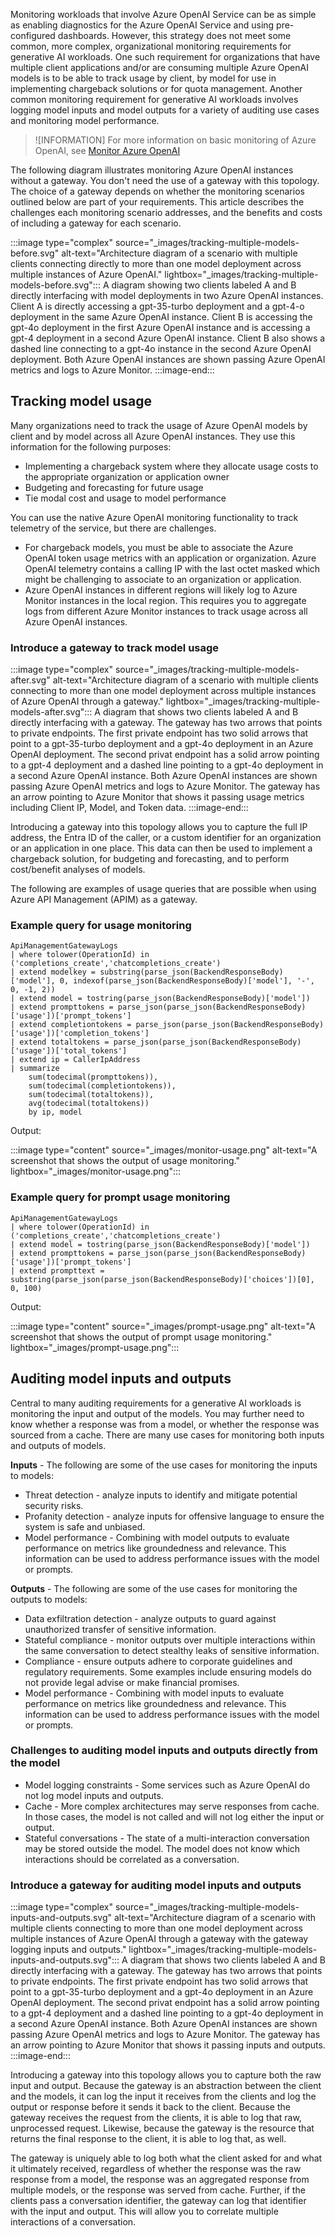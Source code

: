 Monitoring workloads that involve Azure OpenAI Service can be as simple as enabling diagnostics for the Azure OpenAI Service and using pre-configured dashboards. However, this strategy does not meet some common, more complex, organizational monitoring requirements for generative AI workloads. One such requirement for organizations that have multiple client applications and/or are consuming multiple Azure OpenAI models is to be able to track usage by client, by model for use in implementing chargeback solutions or for quota management. Another common monitoring requirement for generative AI workloads involves logging model inputs and model outputs for a variety of auditing use cases and monitoring model performance.

> ![INFORMATION]
> For more information on basic monitoring of Azure OpenAI, see [Monitor Azure OpenAI](https://learn.microsoft.com/en-us/azure/ai-services/openai/how-to/monitor-openai)

The following diagram illustrates monitoring Azure OpenAI instances without a gateway. You don't need the use of a gateway with this topology. The choice of a gateway depends on whether the monitoring scenarios outlined below are part of your requirements. This article describes the challenges each monitoring scenario addresses, and the benefits and costs of including a gateway for each scenario.

:::image type="complex" source="_images/tracking-multiple-models-before.svg" alt-text="Architecture diagram of a scenario with multiple clients connecting directly to more than one model deployment across multiple instances of Azure OpenAI." lightbox="_images/tracking-multiple-models-before.svg":::
   A diagram showing two clients labeled A and B directly interfacing with model deployments in two Azure OpenAI instances. Client A is directly accessing a gpt-35-turbo deployment and a gpt-4-o deployment in the same Azure OpenAI instance. Client B is accessing the gpt-4o deployment in the first Azure OpenAI instance and is accessing a gpt-4 deployment in a second Azure OpenAI instance. Client B also shows a dashed line connecting to a gpt-4o instance in the second Azure OpenAI deployment. Both Azure OpenAI instances are shown passing Azure OpenAI metrics and logs to Azure Monitor.
:::image-end:::

## Tracking model usage

Many organizations need to track the usage of Azure OpenAI models by client and by model across all Azure OpenAI instances. They use this information for the following purposes:

- Implementing a chargeback system where they allocate usage costs to the appropriate organization or application owner
- Budgeting and forecasting for future usage
- Tie modal cost and usage to model performance

You can use the native Azure OpenAI monitoring functionality to track telemetry of the service, but there are challenges.

- For chargeback models, you must be able to associate the Azure OpenAI token usage metrics with an application or organization. Azure OpenAI telemetry contains a calling IP with the last octet masked which might be challenging to associate to an organization or application.
- Azure OpenAI instances in different regions will likely log to Azure Monitor instances in the local region. This requires you to aggregate logs from different Azure Monitor instances to track usage across all Azure OpenAI instances.

### Introduce a gateway to track model usage

:::image type="complex" source="_images/tracking-multiple-models-after.svg" alt-text="Architecture diagram of a scenario with multiple clients connecting to more than one model deployment across multiple instances of Azure OpenAI through a gateway." lightbox="_images/tracking-multiple-models-after.svg":::
   A diagram that shows two clients labeled A and B directly interfacing with a gateway. The gateway has two arrows that points to private endpoints. The first private endpoint has two solid arrows that point to a gpt-35-turbo deployment and a gpt-4o deployment in an Azure OpenAI deployment. The second privat endpoint has a solid arrow pointing to a gpt-4 deployment and a dashed line pointing to a gpt-4o deployment in a second Azure OpenAI instance. Both Azure OpenAI instances are shown passing Azure OpenAI metrics and logs to Azure Monitor. The gateway has an arrow pointing to Azure Monitor that shows it passing usage metrics including Client IP, Model, and Token data.
:::image-end:::

Introducing a gateway into this topology allows you to capture the full IP address, the Entra ID of the caller, or a custom identifier for an organization or an application in one place. This data can then be used to implement a chargeback solution, for budgeting and forecasting, and to perform cost/benefit analyses of models.

The following are examples of usage queries that are possible when using Azure API Management (APIM) as a gateway.

### Example query for usage monitoring

```
ApiManagementGatewayLogs
| where tolower(OperationId) in ('completions_create','chatcompletions_create')
| extend modelkey = substring(parse_json(BackendResponseBody)['model'], 0, indexof(parse_json(BackendResponseBody)['model'], '-', 0, -1, 2))
| extend model = tostring(parse_json(BackendResponseBody)['model'])
| extend prompttokens = parse_json(parse_json(BackendResponseBody)['usage'])['prompt_tokens']
| extend completiontokens = parse_json(parse_json(BackendResponseBody)['usage'])['completion_tokens']
| extend totaltokens = parse_json(parse_json(BackendResponseBody)['usage'])['total_tokens']
| extend ip = CallerIpAddress
| summarize
    sum(todecimal(prompttokens)),
    sum(todecimal(completiontokens)),
    sum(todecimal(totaltokens)),
    avg(todecimal(totaltokens))
    by ip, model
```

Output:

:::image type="content" source="_images/monitor-usage.png" alt-text="A screenshot that shows the output of usage monitoring." lightbox="_images/monitor-usage.png":::

### Example query for prompt usage monitoring

```
ApiManagementGatewayLogs
| where tolower(OperationId) in ('completions_create','chatcompletions_create')
| extend model = tostring(parse_json(BackendResponseBody)['model'])
| extend prompttokens = parse_json(parse_json(BackendResponseBody)['usage'])['prompt_tokens']
| extend prompttext = substring(parse_json(parse_json(BackendResponseBody)['choices'])[0], 0, 100)
```

Output:

:::image type="content" source="_images/prompt-usage.png" alt-text="A screenshot that shows the output of prompt usage monitoring." lightbox="_images/prompt-usage.png":::

## Auditing model inputs and outputs

Central to many auditing requirements for a generative AI workloads is monitoring the input and output of the models. You may further need to know whether a response was from a model, or whether the response was sourced from a cache. There are many use cases for monitoring both inputs and outputs of models.

**Inputs** - The following are some of the use cases for monitoring the inputs to models:

- Threat detection - analyze inputs to identify and mitigate potential security risks.
- Profanity detection - analyze inputs for offensive language to ensure the system is safe and unbiased.
- Model performance - Combining with model outputs to evaluate performance on metrics like groundedness and relevance. This information can be used to address performance issues with the model or prompts.

**Outputs** - The following are some of the use cases for monitoring the outputs to models:

- Data exfiltration detection - analyze outputs to guard against unauthorized transfer of sensitive information.
- Stateful compliance - monitor outputs over multiple interactions within the same conversation to detect stealthy leaks of sensitive information.
- Compliance - ensure outputs adhere to corporate guidelines and regulatory requirements. Some examples include ensuring models do not provide legal advise or make financial promises.
- Model performance - Combining with model inputs to evaluate performance on metrics like groundedness and relevance. This information can be used to address performance issues with the model or prompts.

### Challenges to auditing model inputs and outputs directly from the model

- Model logging constraints - Some services such as Azure OpenAI do not log model inputs and outputs.
- Cache - More complex architectures may serve responses from cache. In those cases, the model is not called and will not log either the input or output.
- Stateful conversations - The state of a multi-interaction conversation may be stored outside the model. The model does not know which interactions should be correlated as a conversation.

### Introduce a gateway for auditing model inputs and outputs

:::image type="complex" source="_images/tracking-multiple-models-inputs-and-outputs.svg" alt-text="Architecture diagram of a scenario with multiple clients connecting to more than one model deployment across multiple instances of Azure OpenAI through a gateway with the gateway logging inputs and outputs." lightbox="_images/tracking-multiple-models-inputs-and-outputs.svg":::
   A diagram that shows two clients labeled A and B directly interfacing with a gateway. The gateway has two arrows that points to private endpoints. The first private endpoint has two solid arrows that point to a gpt-35-turbo deployment and a gpt-4o deployment in an Azure OpenAI deployment. The second privat endpoint has a solid arrow pointing to a gpt-4 deployment and a dashed line pointing to a gpt-4o deployment in a second Azure OpenAI instance. Both Azure OpenAI instances are shown passing Azure OpenAI metrics and logs to Azure Monitor. The gateway has an arrow pointing to Azure Monitor that shows it passing inputs and outputs.
:::image-end:::

Introducing a gateway into this topology allows you to capture both the raw input and output. Because the gateway is an abstraction between the client and the models, it can log the input it receives from the clients and log the output or response before it sends it back to the client. Because the gateway receives the request from the clients, it is able to log that raw, unprocessed request. Likewise, because the gateway is the resource that returns the final response to the client, it is able to log that, as well.

The gateway is uniquely able to log both what the client asked for and what it ultimately received, regardless of whether the response was the raw response from a model, the response was an aggregated response from multiple models, or the response was served from cache. Further, if the clients pass a conversation identifier, the gateway can log that identifier with the input and output. This will allow you to correlate multiple interactions of a conversation.
